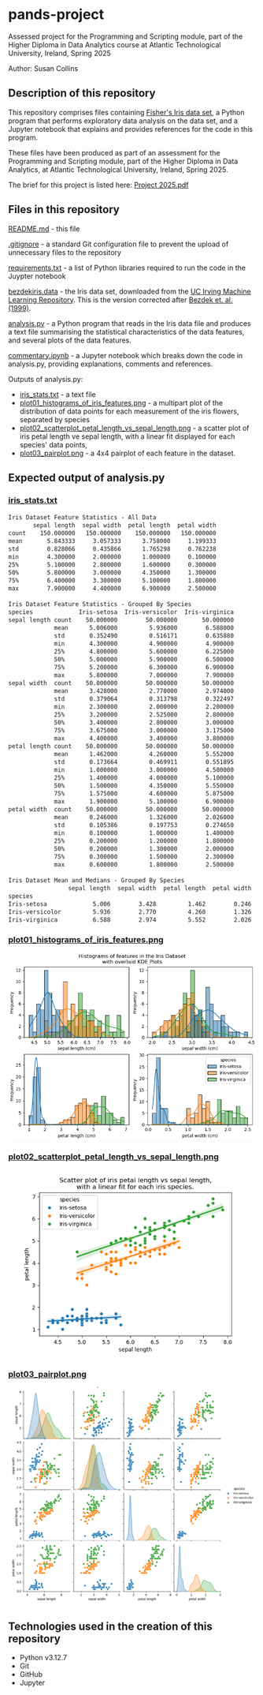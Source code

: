 # pands-project
Assessed project for the Programming and Scripting module, part of the 
Higher Diploma in Data Analytics course at Atlantic Technological University, 
Ireland, Spring 2025 

Author: Susan Collins

## Description of this repository

This repository comprises files containing [Fisher's Iris data set](https://en.wikipedia.org/wiki/Iris_flower_data_set), a Python program that performs exploratory data analysis on the data set, and a Jupyter notebook that explains and provides references for the code in this program. 

These files have been produced as part of an assessment for the Programming and Scripting module, part of the Higher Diploma in Data Analytics, at Atlantic Technological University, Ireland, Spring 2025.

The brief for this project is listed here: [Project 2025.pdf](https://github.com/andrewbeattycourseware/pands-courseware/blob/main/labs/Project%202025.pdf)

## Files in this repository
[README.md](https://github.com/SuColl/pands-project/blob/main/README.md)  - this file

[.gitignore](https://github.com/SuColl/pands-project/blob/main/.gitignore) - a standard Git configuration file to prevent the upload of unnecessary files to the repository

[requirements.txt](https://github.com/SuColl/pands-project/blob/main/requirements.txt) - a list of Python libraries required to run the code in the Juypter notebook

[bezdekiris.data](https://github.com/SuColl/pands-project/blob/main/bezdekIris.data) - the Iris data set, downloaded from the [UC Irving Machine Learning Repository](https://archive.ics.uci.edu/dataset/53/iris). This is the version corrected after [Bezdek et. al. (1999)](https://doi.org/10.1109/91.771092).

[analysis.py](https://github.com/SuColl/pands-project/blob/main/analysis.py) - a Python program that reads in the Iris data file and produces a text file summarising the statistical characteristics of the data features, and several plots of the data features. 

[commentary.ipynb](https://github.com/SuColl/pands-project/blob/main/commentary.ipynb) - a Jupyter notebook which breaks down the code in analysis.py, providing explanations, comments and references.

Outputs of analysis.py:
- [iris_stats.txt](https://github.com/SuColl/pands-project/blob/main/iris_stats.txt) - a text file
- [plot01_histograms_of_iris_features.png](https://github.com/SuColl/pands-project/blob/main/plot01_histograms_of_iris_features.png) - a multipart plot of the distribution of data points for each measurement of the iris flowers, separated by species
- [plot02_scatterplot_petal_length_vs_sepal_length.png](https://github.com/SuColl/pands-project/blob/main/plot02_scatterplot_petal_length_vs_sepal_length.png) - a scatter plot of iris petal length ve sepal length, with a linear fit displayed for each species' data points,
- [plot03_pairplot.png](https://github.com/SuColl/pands-project/blob/main/plot03_pairplot.png) - a 4x4 pairplot of each feature in the dataset.

## Expected output of analysis.py
### [iris_stats.txt](https://github.com/SuColl/pands-project/blob/main/iris_stats.txt)
```
Iris Dataset Feature Statistics - All Data
       sepal length  sepal width  petal length  petal width
count    150.000000   150.000000    150.000000   150.000000
mean       5.843333     3.057333      3.758000     1.199333
std        0.828066     0.435866      1.765298     0.762238
min        4.300000     2.000000      1.000000     0.100000
25%        5.100000     2.800000      1.600000     0.300000
50%        5.800000     3.000000      4.350000     1.300000
75%        6.400000     3.300000      5.100000     1.800000
max        7.900000     4.400000      6.900000     2.500000

Iris Dataset Feature Statistics - Grouped By Species
species             Iris-setosa  Iris-versicolor  Iris-virginica
sepal length count    50.000000        50.000000       50.000000
             mean      5.006000         5.936000        6.588000
             std       0.352490         0.516171        0.635880
             min       4.300000         4.900000        4.900000
             25%       4.800000         5.600000        6.225000
             50%       5.000000         5.900000        6.500000
             75%       5.200000         6.300000        6.900000
             max       5.800000         7.000000        7.900000
sepal width  count    50.000000        50.000000       50.000000
             mean      3.428000         2.770000        2.974000
             std       0.379064         0.313798        0.322497
             min       2.300000         2.000000        2.200000
             25%       3.200000         2.525000        2.800000
             50%       3.400000         2.800000        3.000000
             75%       3.675000         3.000000        3.175000
             max       4.400000         3.400000        3.800000
petal length count    50.000000        50.000000       50.000000
             mean      1.462000         4.260000        5.552000
             std       0.173664         0.469911        0.551895
             min       1.000000         3.000000        4.500000
             25%       1.400000         4.000000        5.100000
             50%       1.500000         4.350000        5.550000
             75%       1.575000         4.600000        5.875000
             max       1.900000         5.100000        6.900000
petal width  count    50.000000        50.000000       50.000000
             mean      0.246000         1.326000        2.026000
             std       0.105386         0.197753        0.274650
             min       0.100000         1.000000        1.400000
             25%       0.200000         1.200000        1.800000
             50%       0.200000         1.300000        2.000000
             75%       0.300000         1.500000        2.300000
             max       0.600000         1.800000        2.500000

Iris Dataset Mean and Medians - Grouped By Species
                 sepal length  sepal width  petal length  petal width
species                                                              
Iris-setosa             5.006        3.428         1.462        0.246
Iris-versicolor         5.936        2.770         4.260        1.326
Iris-virginica          6.588        2.974         5.552        2.026
```
### [plot01_histograms_of_iris_features.png](https://github.com/SuColl/pands-project/blob/main/plot01_histograms_of_iris_features.png)
![](plot01_histograms_of_iris_features.png)

### [plot02_scatterplot_petal_length_vs_sepal_length.png](https://github.com/SuColl/pands-project/blob/main/plot02_scatterplot_petal_length_vs_sepal_length.png)
![](plot02_scatterplot_petal_length_vs_sepal_length.png)

### [plot03_pairplot.png](https://github.com/SuColl/pands-project/blob/main/plot03_pairplot.png)
![](plot03_pairplot.png)


## Technologies used in the creation of this repository
- Python v3.12.7
- Git
- GitHub
- Jupyter
